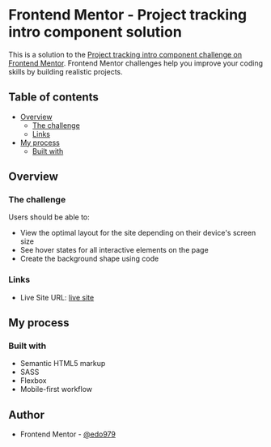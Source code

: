 # Frontend Mentor - Project tracking intro component solution

This is a solution to the [Project tracking intro component challenge on Frontend Mentor](https://www.frontendmentor.io/challenges/project-tracking-intro-component-5d289097500fcb331a67d80e). Frontend Mentor challenges help you improve your coding skills by building realistic projects.

## Table of contents

- [Overview](#overview)
  - [The challenge](#the-challenge)
  - [Links](#links)
- [My process](#my-process)
  - [Built with](#built-with)

## Overview

### The challenge

Users should be able to:

- View the optimal layout for the site depending on their device's screen size
- See hover states for all interactive elements on the page
- Create the background shape using code

### Links

- Live Site URL: [live site](https://edo979.github.io/project-tracking-intro-component-master/)

## My process

### Built with

- Semantic HTML5 markup
- SASS
- Flexbox
- Mobile-first workflow

## Author

- Frontend Mentor - [@edo979](https://www.frontendmentor.io/profile/edo979)
